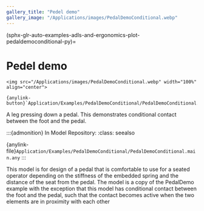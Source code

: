 ```yaml
---
gallery_title: "Pedel demo"
gallery_image: "/Applications/images/PedalDemoConditional.webp"
---
```


(sphx-glr-auto-examples-adls-and-ergonomics-plot-pedaldemoconditional-py)=

# Pedel demo

````{div} margin sd-text-center
<img src="/Applications/images/PedalDemoConditional.webp" width="100%" align="center">

{anylink-button}`Application/Examples/PedalDemoConditional/PedalDemoConditional.main.any`

````

A leg pressing down a pedal. This
demonstrates conditional contact between the foot and the
pedal.


:::{admonition} In Model Repository:
:class: seealso

{anylink-file}`Application/Examples/PedalDemoConditional/PedalDemoConditional.main.any`
:::

This model is for design of a pedal that is comfortable to use
for a seated operator depending on the stiffness of the embedded
spring and the distance of the seat from the pedal. The model is
a copy of the PedalDemo example with the exception that this model
has conditional contact between the foot and the pedal, such that
the contact becomes active when the two elements are in proximity
with each other

